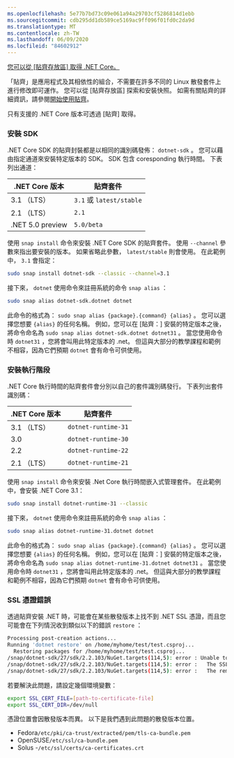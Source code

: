 ```yaml
---
ms.openlocfilehash: 5e77b7bd73c09e061a94a29703cf5286814d1ebb
ms.sourcegitcommit: cdb295dd1db589ce5169ac9ff096f01fd0c2da9d
ms.translationtype: MT
ms.contentlocale: zh-TW
ms.lasthandoff: 06/09/2020
ms.locfileid: "84602912"
---
```


[您可以從 [貼齊存放區] 取得 .NET Core。](https://snapcraft.io/dotnet-sdk)

「貼齊」是應用程式及其相依性的組合，不需要在許多不同的 Linux 散發套件上進行修改即可運作。 您可以從 [貼齊存放區] 探索和安裝快照。 如需有關貼齊的詳細資訊，請參閱[開始使用貼齊](https://snapcraft.io/docs/getting-started)。

只有支援的 .NET Core 版本可透過 [貼齊] 取得。

### <a name="install-the-sdk"></a>安裝 SDK

.NET Core SDK 的貼齊封裝都是以相同的識別碼發佈： `dotnet-sdk` 。 您可以藉由指定通道來安裝特定版本的 SDK。 SDK 包含 coresponding 執行時間。 下表列出通道：

| .NET Core 版本 | 貼齊套件             |
|-------------------|--------------------------|
| 3.1 （LTS）         | `3.1` 或 `latest/stable` |
| 2.1 （LTS）         | `2.1`                    |
| .NET 5.0 preview  | `5.0/beta`               |

使用 `snap install` 命令來安裝 .NET Core SDK 的貼齊套件。 使用 `--channel` 參數來指出要安裝的版本。 如果省略此參數， `latest/stable` 則會使用。 在此範例中， `3.1` 會指定：

```bash
sudo snap install dotnet-sdk --classic --channel=3.1
```

接下來， `dotnet` 使用命令來註冊系統的命令 `snap alias` ：

```bash
sudo snap alias dotnet-sdk.dotnet dotnet
```

此命令的格式為： `sudo snap alias {package}.{command} {alias}` 。 您可以選擇您想要 `{alias}` 的任何名稱。 例如，您可以在 [貼齊：] 安裝的特定版本之後，將命令命名為 `sudo snap alias dotnet-sdk.dotnet dotnet31` 。 當您使用命令時 `dotnet31` ，您將會叫用此特定版本的 .net。 但這與大部分的教學課程和範例不相容，因為它們預期 `dotnet` 會有命令可供使用。

### <a name="install-the-runtime"></a>安裝執行階段

.NET Core 執行時間的貼齊套件會分別以自己的套件識別碼發行。 下表列出套件識別碼：

| .NET Core 版本 | 貼齊套件        |
|-------------------|---------------------|
| 3.1 （LTS）         | `dotnet-runtime-31` |
| 3.0               | `dotnet-runtime-30` |
| 2.2               | `dotnet-runtime-22` |
| 2.1 （LTS）         | `dotnet-runtime-21` |

使用 `snap install` 命令來安裝 .Net Core 執行時間嵌入式管理套件。 在此範例中，會安裝 .NET Core 3.1：

```bash
sudo snap install dotnet-runtime-31 --classic
```

接下來， `dotnet` 使用命令來註冊系統的命令 `snap alias` ：

```bash
sudo snap alias dotnet-runtime-31.dotnet dotnet
```

此命令的格式為： `sudo snap alias {package}.{command} {alias}` 。 您可以選擇您想要 `{alias}` 的任何名稱。 例如，您可以在 [貼齊：] 安裝的特定版本之後，將命令命名為 `sudo snap alias dotnet-runtime-31.dotnet dotnet31` 。 當您使用命令時 `dotnet31` ，您將會叫用此特定版本的 .net。 但這與大部分的教學課程和範例不相容，因為它們預期 `dotnet` 會有命令可供使用。

### <a name="ssl-certificate-errors"></a>SSL 憑證錯誤

透過貼齊安裝 .NET 時，可能會在某些散發版本上找不到 .NET SSL 憑證，而且您可能會在下列情況收到類似以下的錯誤 `restore` ：

```bash
Processing post-creation actions...
Running 'dotnet restore' on /home/myhome/test/test.csproj...
  Restoring packages for /home/myhome/test/test.csproj...
/snap/dotnet-sdk/27/sdk/2.2.103/NuGet.targets(114,5): error : Unable to load the service index for source https://api.nuget.org/v3/index.json. [/home/myhome/test/test.csproj]
/snap/dotnet-sdk/27/sdk/2.2.103/NuGet.targets(114,5): error :   The SSL connection could not be established, see inner exception. [/home/myhome/test/test.csproj]
/snap/dotnet-sdk/27/sdk/2.2.103/NuGet.targets(114,5): error :   The remote certificate is invalid according to the validation procedure. [/home/myhome/test/test.csproj]
```

若要解決此問題，請設定幾個環境變數：

```bash
export SSL_CERT_FILE=[path-to-certificate-file]
export SSL_CERT_DIR=/dev/null
```

憑證位置會因散發版本而異。 以下是我們遇到此問題的散發版本位置。

* Fedora`/etc/pki/ca-trust/extracted/pem/tls-ca-bundle.pem`
* OpenSUSE`/etc/ssl/ca-bundle.pem`
* Solus -`/etc/ssl/certs/ca-certificates.crt`
